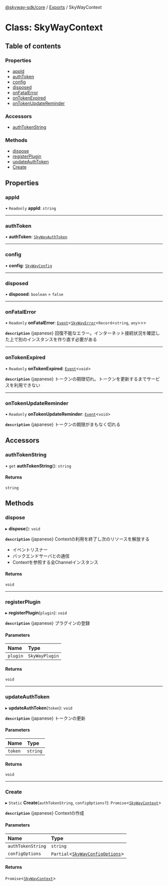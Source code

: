 [@skyway-sdk/core](../README.md) / [Exports](../modules.md) / SkyWayContext

# Class: SkyWayContext

## Table of contents

### Properties

- [appId](SkyWayContext.md#appid)
- [authToken](SkyWayContext.md#authtoken)
- [config](SkyWayContext.md#config)
- [disposed](SkyWayContext.md#disposed)
- [onFatalError](SkyWayContext.md#onfatalerror)
- [onTokenExpired](SkyWayContext.md#ontokenexpired)
- [onTokenUpdateReminder](SkyWayContext.md#ontokenupdatereminder)

### Accessors

- [authTokenString](SkyWayContext.md#authtokenstring)

### Methods

- [dispose](SkyWayContext.md#dispose)
- [registerPlugin](SkyWayContext.md#registerplugin)
- [updateAuthToken](SkyWayContext.md#updateauthtoken)
- [Create](SkyWayContext.md#create)

## Properties

### appId

• `Readonly` **appId**: `string`

___

### authToken

• **authToken**: [`SkyWayAuthToken`](SkyWayAuthToken.md)

___

### config

• **config**: [`SkyWayConfig`](SkyWayConfig.md)

___

### disposed

• **disposed**: `boolean` = `false`

___

### onFatalError

• `Readonly` **onFatalError**: [`Event`](Event.md)<[`SkyWayError`](SkyWayError.md)<`Record`<`string`, `any`\>\>\>

**`description`** {japanese} 回復不能なエラー。インターネット接続状況を確認した上で別のインスタンスを作り直す必要がある

___

### onTokenExpired

• `Readonly` **onTokenExpired**: [`Event`](Event.md)<`void`\>

**`description`** {japanese} トークンの期限切れ。トークンを更新するまでサービスを利用できない

___

### onTokenUpdateReminder

• `Readonly` **onTokenUpdateReminder**: [`Event`](Event.md)<`void`\>

**`description`** {japanese} トークンの期限がまもなく切れる

## Accessors

### authTokenString

• `get` **authTokenString**(): `string`

#### Returns

`string`

## Methods

### dispose

▸ **dispose**(): `void`

**`description`** {japanese} Contextの利用を終了し次のリソースを解放する
- イベントリスナー
- バックエンドサーバとの通信
- Contextを参照する全Channelインスタンス

#### Returns

`void`

___

### registerPlugin

▸ **registerPlugin**(`plugin`): `void`

**`description`** {japanese} プラグインの登録

#### Parameters

| Name | Type |
| :------ | :------ |
| `plugin` | `SkyWayPlugin` |

#### Returns

`void`

___

### updateAuthToken

▸ **updateAuthToken**(`token`): `void`

**`description`** {japanese} トークンの更新

#### Parameters

| Name | Type |
| :------ | :------ |
| `token` | `string` |

#### Returns

`void`

___

### Create

▸ `Static` **Create**(`authTokenString`, `configOptions?`): `Promise`<[`SkyWayContext`](SkyWayContext.md)\>

**`description`** {japanese} Contextの作成

#### Parameters

| Name | Type |
| :------ | :------ |
| `authTokenString` | `string` |
| `configOptions` | `Partial`<[`SkyWayConfigOptions`](../interfaces/SkyWayConfigOptions.md)\> |

#### Returns

`Promise`<[`SkyWayContext`](SkyWayContext.md)\>
